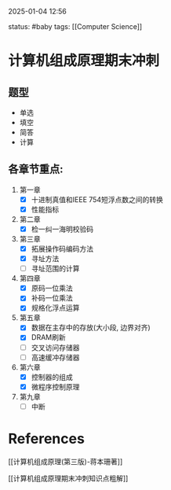 2025-01-04    12:56

status: #baby 
tags: [[Computer Science]]


# 计算机组成原理期末冲刺

## 题型

- 单选
- 填空
- 简答
- 计算

## 各章节重点: 

1. 第一章
	- [x] 十进制真值和IEEE 754短浮点数之间的转换
	- [x] 性能指标
2. 第二章
	- [x] 检一纠一海明校验码
3. 第三章
	- [x] 拓展操作码编码方法
	- [x] 寻址方法
	- [ ] 寻址范围的计算
4. 第四章
	- [x] 原码一位乘法
	- [x] 补码一位乘法
	- [x] 规格化浮点运算
5. 第五章
	- [x] 数据在主存中的存放(大小段, 边界对齐)
	- [x] DRAM刷新
	- [ ] 交叉访问存储器
	- [ ] 高速缓冲存储器
6. 第六章
	- [x] 控制器的组成
	- [x] 微程序控制原理
7. 第九章
	- [ ] 中断

# References

[[计算机组成原理(第三版)-蒋本珊著]]

[[计算机组成原理期末冲刺知识点粗解]]
